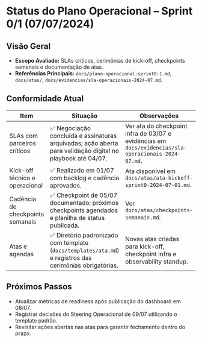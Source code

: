 # Status do Plano Operacional – Sprint 0/1 (07/07/2024)

## Visão Geral
- **Escopo Avaliado:** SLAs críticos, cerimônias de kick-off, checkpoints semanais e documentação de atas.
- **Referências Principais:** `docs/plano-operacional-sprint0-1.md`, `docs/atas/`, `docs/evidencias/sla-operacionais-2024-07.md`.

## Conformidade Atual
| Item | Situação | Observações |
| --- | --- | --- |
| SLAs com parceiros críticos | ✅ Negociação concluída e assinaturas arquivadas; ação aberta para validação digital no playbook até 04/07. | Ver ata do checkpoint infra de 03/07 e evidências em `docs/evidencias/sla-operacionais-2024-07.md`. |
| Kick-off técnico e operacional | ✅ Realizado em 01/07 com backlog e cadência aprovados. | Ata disponível em `docs/atas/ata-kickoff-sprint0-2024-07-01.md`. |
| Cadência de checkpoints semanais | ✅ Checkpoint de 05/07 documentado; próximos checkpoints agendados e planilha de status publicada. | Ver `docs/atas/checkpoints-semanais.md`. |
| Atas e agendas | ✅ Diretório padronizado com template (`docs/templates/ata.md`) e registros das cerimônias obrigatórias. | Novas atas criadas para kick-off, checkpoint infra e observability standup. |

## Próximos Passos
- Atualizar métricas de readiness após publicação do dashboard em 08/07.
- Registrar decisões do Steering Operacional de 09/07 utilizando o template padrão.
- Revisitar ações abertas nas atas para garantir fechamento dentro do prazo.
